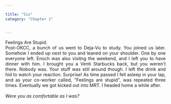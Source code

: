 ```yaml
---

title: "Six"
category: "Chapter 1"


---
```

<style>
body {
text-align: justify}
</style>

Feelings Are Stupid. 
<br>
Post-OKCC, a bunch of us went to Deja-Vu to study. You joined us later. Somehow I ended up next to you and leaned on your shoulder. One by one everyone left. Enoch was also visitng the weekend, and I left you to have dinner with him. I brought you a Venti Starbucks back, but you weren't there. Nobody was. Your stuff was still around though. I left the drink and hid to watch your reaction. Surprise! As time passed I fell asleep in your lap, and as your co-worker called, "Feelings are stupid", was repeated three times. Eventually we got kicked out into MRT. I headed home a while after. <br><br>
*Were you as comfortable as I was?*
